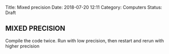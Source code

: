 Title: Mixed precision
Date: 2018-07-20 12:11
Category: Computers
Status: Draft


MIXED PRECISION
---------------------------
Compile the code twice.
Run with low precision, then restart and rerun with higher precision
